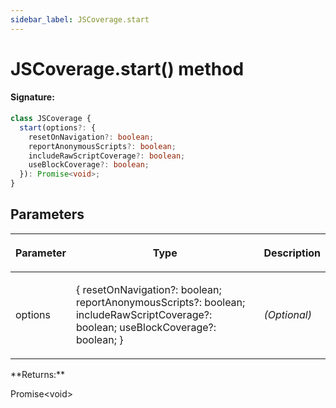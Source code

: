 ```yaml
---
sidebar_label: JSCoverage.start
---
```


# JSCoverage.start() method

#### Signature:

```typescript
class JSCoverage {
  start(options?: {
    resetOnNavigation?: boolean;
    reportAnonymousScripts?: boolean;
    includeRawScriptCoverage?: boolean;
    useBlockCoverage?: boolean;
  }): Promise<void>;
}
```

## Parameters

<table><thead><tr><th>

Parameter

</th><th>

Type

</th><th>

Description

</th></tr></thead>
<tbody><tr><td>

options

</td><td>

&#123; resetOnNavigation?: boolean; reportAnonymousScripts?: boolean; includeRawScriptCoverage?: boolean; useBlockCoverage?: boolean; &#125;

</td><td>

_(Optional)_

</td></tr>
</tbody></table>
**Returns:**

Promise&lt;void&gt;
